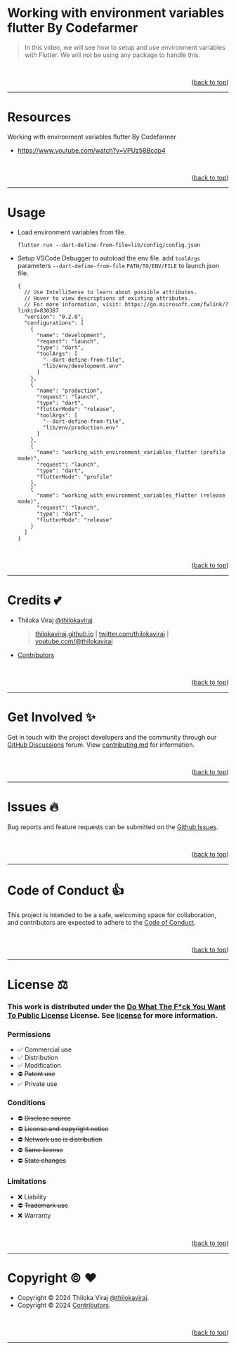 <a name="readme-top"></a>

# Working with environment variables flutter By Codefarmer

> In this video, we will see how to setup and use environment variables with Flutter. We will not be using any package to handle this.

<br>
<p align="right">(<a href="#readme-top">back to top</a>)</p>

---

# Resources

Working with environment variables flutter By Codefarmer

- <https://www.youtube.com/watch?v=VPUz58Bcdp4>

<br>
<p align="right">(<a href="#readme-top">back to top</a>)</p>

---

# Usage

- Load environment variables from file.

  ```
  flutter run --dart-define-from-file=lib/config/config.json
  ```

- Setup VSCode Debugger to autoload the env file. add `toolArgs` parameters `--dart-define-from-file` `PATH/TO/ENV/FILE` to launch.json file.

  ```
  {
    // Use IntelliSense to learn about possible attributes.
    // Hover to view descriptions of existing attributes.
    // For more information, visit: https://go.microsoft.com/fwlink/?linkid=830387
    "version": "0.2.0",
    "configurations": [
      {
        "name": "development",
        "request": "launch",
        "type": "dart",
        "toolArgs": [
          "--dart-define-from-file",
          "lib/env/development.env"
        ]
      },
      {
        "name": "production",
        "request": "launch",
        "type": "dart",
        "flutterMode": "release",
        "toolArgs": [
          "--dart-define-from-file",
          "lib/env/production.env"
        ]
      },
      {
        "name": "working_with_environment_variables_flutter (profile mode)",
        "request": "launch",
        "type": "dart",
        "flutterMode": "profile"
      },
      {
        "name": "working_with_environment_variables_flutter (release mode)",
        "request": "launch",
        "type": "dart",
        "flutterMode": "release"
      }
    ]
  }
  ```

<br>
<p align="right">(<a href="#readme-top">back to top</a>)</p>

---

# Credits :two_hearts:

- Thiloka Viraj [@thilokaviraj](https://github.com/thilokaviraj)

  > [thilokaviraj.github.io](https://thilokaviraj.github.io) | [twitter.com/thilokaviraj](https://twitter.com/thilokaviraj) | [youtube.com/@thilokaviraj](https://youtube.com/@thilokaviraj)

- [Contributors](/../../graphs/contributors)

<br>
<p align="right">(<a href="#readme-top">back to top</a>)</p>

---

# Get Involved :sparkles:

Get in touch with the project developers and the community through our [GitHub Discussions](/../../discussions) forum. View [contributing.md](/contributing.md) for information.

<br>
<p align="right">(<a href="#readme-top">back to top</a>)</p>

---

# Issues :fire:

Bug reports and feature requests can be submitted on the [Github Issues](/../../issues).

<br>
<p align="right">(<a href="#readme-top">back to top</a>)</p>

---

# Code of Conduct :thumbsup:

This project is intended to be a safe, welcoming space for collaboration, and contributors are expected to adhere to the [Code of Conduct](/code_of_conduct.md).

<br>
<p align="right">(<a href="#readme-top">back to top</a>)</p>

---

# License :balance_scale:

### This work is distributed under the [Do What The F\*ck You Want To Public License](https://choosealicense.com/licenses/wtfpl/) License. See [license](/license.md) for more information.

### Permissions

- :white_check_mark: Commercial use
- :white_check_mark: Distribution
- :white_check_mark: Modification
- :no_entry: ~~Patent use~~
- :white_check_mark: Private use

### Conditions

- :no_entry: ~~Disclose source~~
- :no_entry: ~~License and copyright notice~~
- :no_entry: ~~Network use is distribution~~
- :no_entry: ~~Same license~~
- :no_entry: ~~State changes~~

### Limitations

- :x: Liability
- :no_entry: ~~Trademark use~~
- :x: Warranty

<br>
<p align="right">(<a href="#readme-top">back to top</a>)</p>

---

# Copyright :copyright: :heart:

- Copyright © 2024 Thiloka Viraj [@thilokaviraj](https://github.com/thilokaviraj).
- Copyright © 2024 [Contributors](/../../graphs/contributors).

<br>
<p align="right">(<a href="#readme-top">back to top</a>)</p>

---
